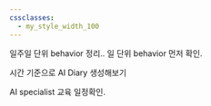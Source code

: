 ```yaml
---
cssclasses:
  - my_style_width_100
---
```


일주일 단위 behavior 정리..
일 단위 behavior 먼저 확인.

시간 기준으로 AI Diary 생성해보기 

AI specialist 교육 일정확인.